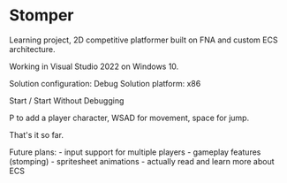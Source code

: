 # Stomper
Learning project, 2D competitive platformer built on FNA and custom ECS architecture.

Working in Visual Studio 2022 on Windows 10.

Solution configuration: Debug
Solution platform: x86

Start / Start Without Debugging

P to add a player character, WSAD for movement, space for jump.

That's it so far.

Future plans:
    - input support for multiple players
    - gameplay features (stomping)
    - spritesheet animations
    - actually read and learn more about ECS